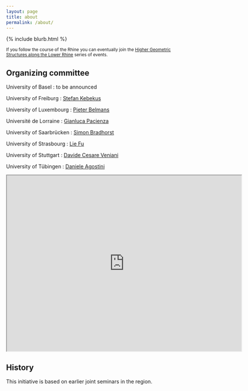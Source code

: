 ```yaml
---
layout: page
title: about
permalink: /about/
---
```


{% include blurb.html %}

<small>If you follow the course of the Rhine you can eventually join the [Higher Geometric Structures along the Lower Rhine](https://utrechtgeometrycentre.nl/higher-geometric-structures-along-the-lower-rhine/) series of events.</small>

## Organizing committee

University of Basel
: to be announced

University of Freiburg
: [Stefan Kebekus](https://cplx.vm.uni-freiburg.de/)

University of Luxembourg
: [Pieter Belmans](https://pbelmans.ncag.info)

Université de Lorraine
: [Gianluca Pacienza](https://iecl.univ-lorraine.fr/membre-iecl/pacienza-gianluca/)

University of Saarbrücken
: [Simon Bradhorst](https://www.math.uni-sb.de/ag/brandhorst/index.php?lang=en)

University of Strasbourg
: [Lie Fu](https://irma.math.unistra.fr/~lfu/)

University of Stuttgart
: [Davide Cesare Veniani](https://www.idsr.uni-stuttgart.de/en/institute/Veniani/)

University of Tübingen
: [Daniele Agostini](https://www.math.uni-tuebingen.de/de/forschung/kombinatorische-algebraische-geometrie/personen/daniele-agostini)

<iframe src="https://www.google.com/maps/d/embed?mid=1AnGpg8zoFzSqQQQ5tGM6ngQyBmuWQ7w&ehbc=2E312F" width="640" height="480"></iframe>

## History

This initiative is based on earlier joint seminars in the region.
